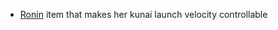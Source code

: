 - [Ronin](/docs/gameplay_spec/characters/ronin.md) item that makes her kunai
  launch velocity controllable
